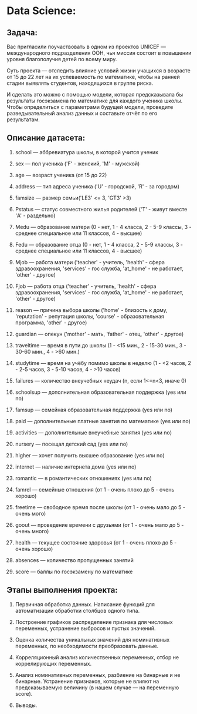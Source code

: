 # Data Science:

## Задача:

Вас пригласили поучаствовать в одном из проектов UNICEF — международного подразделения ООН, чья миссия состоит в повышении уровня благополучия детей по всему миру. 

Суть проекта — отследить влияние условий жизни учащихся в возрасте от 15 до 22 лет на их успеваемость по математике, чтобы на ранней стадии выявлять студентов, находящихся в группе риска.

И сделать это можно с помощью модели, которая предсказывала бы результаты госэкзамена по математике для каждого ученика школы. Чтобы определиться с параметрами будущей модели, проведите разведывательный анализ данных и составьте отчёт по его результатам. 

## Описание датасета:

1. school — аббревиатура школы, в которой учится ученик

2. sex — пол ученика ('F' - женский, 'M' - мужской)

3. age — возраст ученика (от 15 до 22)

4. address — тип адреса ученика ('U' - городской, 'R' - за городом)

5. famsize — размер семьи('LE3' <= 3, 'GT3' >3)

6. Pstatus — статус совместного жилья родителей ('T' - живут вместе 'A' - раздельно)

7. Medu — образование матери (0 - нет, 1 - 4 класса, 2 - 5-9 классы, 3 - среднее специальное или 11 классов, 4 - высшее)

8. Fedu — образование отца (0 - нет, 1 - 4 класса, 2 - 5-9 классы, 3 - среднее специальное или 11 классов, 4 - высшее)

9. Mjob — работа матери ('teacher' - учитель, 'health' - сфера здравоохранения, 'services' - гос служба, 'at_home' - не работает, 'other' - другое)

10. Fjob — работа отца ('teacher' - учитель, 'health' - сфера здравоохранения, 'services' - гос служба, 'at_home' - не работает, 'other' - другое)

11. reason — причина выбора школы ('home' - близость к дому, 'reputation' - репутация школы, 'course' - образовательная программа, 'other' - другое)

12. guardian — опекун ('mother' - мать, 'father' - отец, 'other' - другое)

13. traveltime — время в пути до школы (1 - <15 мин., 2 - 15-30 мин., 3 - 30-60 мин., 4 - >60 мин.)

14. studytime — время на учёбу помимо школы в неделю (1 - <2 часов, 2 - 2-5 часов, 3 - 5-10 часов, 4 - >10 часов)

15. failures — количество внеучебных неудач (n, если 1<=n<3, иначе 0)

16. schoolsup — дополнительная образовательная поддержка (yes или no)

17. famsup — семейная образовательная поддержка (yes или no)

18. paid — дополнительные платные занятия по математике (yes или no)

19. activities — дополнительные внеучебные занятия (yes или no)

20. nursery — посещал детский сад (yes или no)

21. higher — хочет получить высшее образование (yes или no)

22. internet — наличие интернета дома (yes или no)

23. romantic — в романтических отношениях (yes или no)

24. famrel — семейные отношения (от 1 - очень плохо до 5 - очень хорошо)

25. freetime — свободное время после школы (от 1 - очень мало до 5 - очень мого)

26. goout — проведение времени с друзьями (от 1 - очень мало до 5 - очень много)

27. health — текущее состояние здоровья (от 1 - очень плохо до 5 - очень хорошо)

28. absences — количество пропущенных занятий

29. score — баллы по госэкзамену по математике

## Этапы выполнения проекта:

1. Первичная обработка данных. Написание функций для автоматизации обработки столбцов одного типа.

2. Построение графиков распределение признака для числовых переменных, устранение выбросов и пустых значений.

3. Оценка количества уникальных значений для номинативных переменных, по необходимости преобразовать данные.

4. Корреляционный анализ количественных переменных, отбор не коррелирующих переменных.

5. Анализ номинативных переменных, разбиение на бинарные и не бинарные. Устранение признаков, которые не влияют на предсказываемую величину (в нашем случае — на переменную score).

6. Выводы.